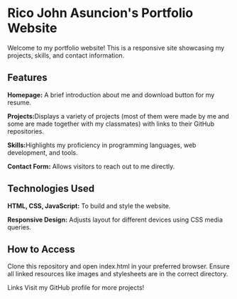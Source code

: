 <h1>Rico John Asuncion's Portfolio Website</h1>
<p>Welcome to my portfolio website! This is a responsive site showcasing my projects, skills, and contact information.</p>

<h2>Features</h2>
<p><Strong>Homepage:</Strong> A brief introduction about me and download button for my resume.</p>
<p><Strong>Projects:</Strong>Displays a variety of projects (most of them were made by me and some are made together with my classmates) with links to their GitHub repositories.</p> 
<p><Strong>Skills:</Strong>Highlights my proficiency in programming languages, web development, and tools.</p>
<p><Strong>Contact Form:</Strong> Allows visitors to reach out to me directly.</p>

<h2>Technologies Used</h2>
<p><Strong>HTML, CSS, JavaScript:</Strong> To build and style the website.</p>
<p><Strong>Responsive Design:</Strong> Adjusts layout for different devices using CSS media queries.</p>

<h2>How to Access</h2>
<p>Clone this repository and open index.html in your preferred browser. Ensure all linked resources like images and stylesheets are in the correct directory.</p>

Links
Visit my GitHub profile for more projects!
